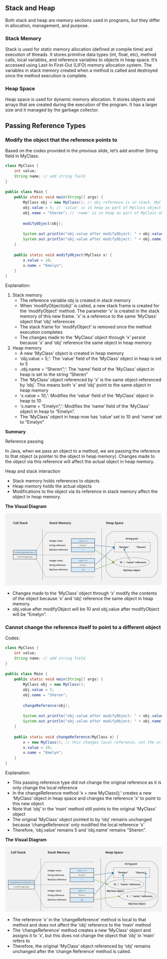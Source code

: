 ## Stack and Heap

Both stack and heap are memory sections used in programs, but they differ in allocation, management, and purpose. 

### Stack Memory

Stack is used for static memory allocation (defined at compile time) and execution of threads. It stores primitive data types (int, float, etc), method calls, local variables, and reference variables to objects in heap space. It’s accessed using Last-In First-Out (LIFO) memory allocation system. The variables in stack memory created when a method is called and destroyed once the method execution is complete.

### Heap Space

Heap space is used for dynamic memory allocation. It stores objects and arrays that are created during the execution of the program. It has a larger size and it managed by the garbage collector.

## Passing Reference Types

### Modify the object that the reference points to

Based on the codes provided in the previous slide, let’s add another String field in MyClass.

```java
class MyClass {
    int value;
    String name; // add string field
}

public class Main {
    public static void main(String[] args) {
        MyClass obj = new MyClass(); // obj reference is in stack, MyClass object is in heap
        obj.value = 5; // 'value' is in heap as part of MyClass object
        obj.name = "Sheren"; // 'name' is in heap as part of MyClass object

        modifyObject(obj);

        System.out.println("obj.value after modifyObject: " + obj.value); // output: obj.value after modifyObject: 10
        System.out.println("obj.value after modifyObject: " + obj.name); // obj.value after modifyObject: Emelyn
    }

    public static void modifyObject(MyClass x) {
        x.value = 10;
        x.name = "Emelyn";
    }
}
```

Explanation:

1. Stack memory
    - The reference variable obj is created in stack memory
    - When ‘modifyObject(obj)’ is called, a new stack frame is created for the ‘modifyObject’ method. The parameter ‘x’ is created in the stack memory of this new frame. ‘x’ is a reference to the same ‘MyClass’ object that ‘obj’ references
    - The stack frame for ‘modifyObject’ is removed once the method execution completes
    - The changes made to the ‘MyClass’ object through ‘x’ persist because ‘x’ and ‘obj’ reference the same object in heap memory.
2. Heap memory
    - A new ‘MyClass’ object is created in heap memory
    - ‘obj.value = 5;’: The ‘value’ field of the ‘MyClass’ object in heap is set to 5
    - .obj.name = “Sheren”;’: The ‘name’ field of the ‘MyClass’ object in heap is set to the string “Sheren”
    - The ‘MyClass’ object referenced by ‘x’ is the same object referenced by ‘obj’. This means both ‘x’ and ‘obj’ point to the same object in heap memory
    - ‘x.value = 10;’: Modifies the ‘value’ field of the ‘MyClass’ object in heap to 10
    - ‘x.name = “Emelyn”;’: Modifies the ‘name’ field of the ‘MyClass’ object in heap to “Emelyn”.
    - The ‘MyClass’ object in heap now has ‘value’ set to 10 and ‘name’ set to “Emelyn”
    

**Summary**

Reference passing

In Java, when we pass an object to a method, we are passing the reference to that object (a pointer to the object in heap memory). Changes made to the object via this reference will affect the actual object in heap memory.

Heap and stack interaction

- Stack memory holds references to objects
- Heap memory holds the actual objects
- Modifications to the object via its reference in stack memory affect the object in heap memory.
    
    

**The Visual Diagram**

![Visual Diagram 1](img/visualdiagram1.jpg)

- Changes made to the ‘MyClass’ object through ‘x’ modify the contents of the object because ‘x’ and ‘obj’ reference the same object in heap memory.
- obj.value after modifyObject will be 10 and obj,value after modifyObject will be “Emelyn”.

### Cannot change the reference itself to point to a different object

Codes:

```java
class MyClass {
    int value;
    String name; // add string field
}

public class Main {
    public static void main(String[] args) {
        MyClass obj = new MyClass(); 
        obj.value = 5;
        obj.name = "Sheren";
        
        changeReference(obj);

        System.out.println("obj.value after modifyObject: " + obj.value); // output: obj.value after modifyObject: 5
        System.out.println("obj.value after modifyObject: " + obj.name); // output: obj.value after modifyObject: Sheren
    }

    public static void changeReference(MyClass x) {
        x = new MyClass(); // this changes local reference, not the original reference
        x.value = 10;
        x.name = "Emelyn";
    }
}
```

Explanation:

- This passing reference type did not change the original reference as it is only change the local reference
- In the changeReference method ‘x = new MyClass();’ creates a new ‘MyClass’ object in heap space and changes the reference ‘x’ to point to this new object
- Note that ‘obj’ in the ‘main’ method still points to the original ‘MyClass’ object
- The original ‘MyClass’ object pointed to by ‘obj’ remains unchanged because ‘changeReference’ only modified the local reference ‘x’
- Therefore, ‘obj.value’ remains 5 and ‘obj.name’ remains “Sheren”.

**The Visual Diagram**

![Visual Diagram 2](img/visualdiagram2.jpg)

- The reference ‘x’ in the ‘changeReference’ method is local to that method and does not affect the ‘obj’ reference to the ‘main’ method
- The ‘changeReference’ method creates a new ‘MyClass’ object and assigns it to ‘x’, but this does not change the object that ‘obj’ in ‘main’ refers to
- Therefore, the original ‘MyClass’ object referenced by ‘obj’ remains unchanged after the ‘change Reference’ method is called.